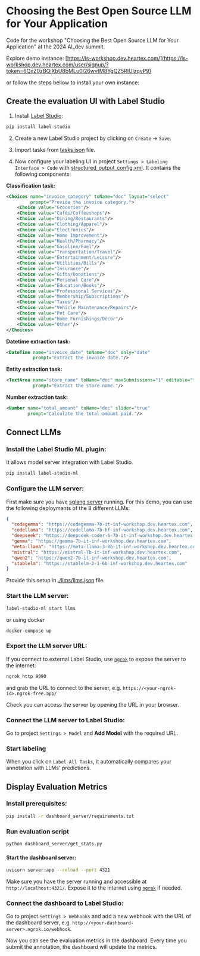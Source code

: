 # Choosing the Best Open Source LLM for Your Application

Code for the workshop "Choosing the Best Open Source LLM for Your Application" at the 2024 AI_dev summit.

Explore demo instance: [https://ls-workshop.dev.heartex.com/](https://ls-workshop.dev.heartex.com/user/signup/?token=6QxZ0zBQiXbU8bMLu0I26wvtM8YgQZ5RIUlzqvP9)


or follow the steps bellow to install your own instance:


## Create the evaluation UI with Label Studio

1. Install [Label Studio](https://labelstud.io/):

```bash
pip install label-studio
```

2. Create a new Label Studio project by clicking on `Create` -> `Save`.

3. Import tasks from [tasks.json](tasks.json) file.

4. Now configure your labeling UI in project `Settings > Labeling Interface > Code` with [structured_output_config.xml](structured_output_config.xml). It contains the following components:


**Classification task:**
```xml
<Choices name="invoice_category" toName="doc" layout="select"
         prompt="Provide the invoice category.">
    <Choice value="Groceries"/>
    <Choice value="Cafés/Coffeeshops"/>
    <Choice value="Dining/Restaurants"/>
    <Choice value="Clothing/Apparel"/>
    <Choice value="Electronics"/>
    <Choice value="Home Improvement"/>
    <Choice value="Health/Pharmacy"/>
    <Choice value="Gasoline/Fuel"/>
    <Choice value="Transportation/Travel"/>
    <Choice value="Entertainment/Leisure"/>
    <Choice value="Utilities/Bills"/>
    <Choice value="Insurance"/>
    <Choice value="Gifts/Donations"/>
    <Choice value="Personal Care"/>
    <Choice value="Education/Books"/>
    <Choice value="Professional Services"/>
    <Choice value="Membership/Subscriptions"/>
    <Choice value="Taxes"/>
    <Choice value="Vehicle Maintenance/Repairs"/>
    <Choice value="Pet Care"/>
    <Choice value="Home Furnishings/Decor"/>
    <Choice value="Other"/>
</Choices>
```

**Datetime extraction task:**
```xml
<DateTime name="invoice_date" toName="doc" only="date"
          prompt="Extract the invoice date."/>
```

**Entity extraction task:**
```xml
<TextArea name="store_name" toName="doc" maxSubmissions="1" editable="true" showSubmitButton="false"
          prompt="Extract the store name."/>
```

**Number extraction task:**
```xml
<Number name="total_amount" toName="doc" slider="true"
        prompt="Calculate the total amount paid."/>
```


## Connect LLMs

### Install the Label Studio ML plugin:

It allows model server integration with Label Studio.
```bash
pip install label-studio-ml
```

### Configure the LLM server:

First make sure you have [sglang server](https://github.com/sgl-project/sglang) running. For this demo, you can use the following deployments of the 8 different LLMs:
```json
{
  "codegemma": "https://codegemma-7b-it-inf-workshop.dev.heartex.com",
  "codellama": "https://codellama-7b-hf-inf-workshop.dev.heartex.com",
  "deepseek": "https://deepseek-coder-6-7b-it-inf-workshop.dev.heartex.com",
  "gemma": "https://gemma-7b-it-inf-workshop.dev.heartex.com",
  "meta-llama": "https://meta-llama-3-8b-it-inf-workshop.dev.heartex.com",
  "mistral": "https://mistral-7b-it-inf-workshop.dev.heartex.com",
  "qwen2": "https://qwen2-7b-it-inf-workshop.dev.heartex.com",
  "stablelm": "https://stablelm-2-1-6b-inf-workshop.dev.heartex.com"
}
```
Provide this setup in  [./llms/llms.json](llms/llms.json) file.

### Start the LLM server:
```bash
label-studio-ml start llms
```

or using docker
```bash
docker-compose up
```
   
### Export the LLM server URL:

If you connect to external Label Studio, use [`ngrok`](https://ngrok.com/) to expose the server to the internet:

```bash
ngrok http 9090
```

and grab the URL to connect to the server, e.g. `https://<your-ngrok-id>.ngrok-free.app/`

Check you can access the server by opening the URL in your browser.


### Connect the LLM server to Label Studio:

Go to project `Settings > Model` and **Add Model** with the required URL.

### Start labeling

When you click on `Label All Tasks`, it automatically compares your annotation with LLMs' predictions.

## Display Evaluation Metrics

### Install prerequisites:

```bash
pip install -r dashboard_server/requirements.txt
```

### Run evaluation script

```bash
python dashboard_server/get_stats.py
```

#### Start the dashboard server:

```bash
uvicorn server:app --reload --port 4321
```

Make sure you have the server running and accessible at `http://localhost:4321/`. Expose it to the internet using [`ngrok`](https://ngrok.com/) if needed.

### Connect the dashboard to Label Studio:

Go to project `Settings > Webhooks` and add a new webhook with the URL of the dashboard server, e.g. `http://<your-dashboard-server>.ngrok.io/webhook`.

Now you can see the evaluation metrics in the dashboard. Every time you submit the annotation, the dashboard will update the metrics.